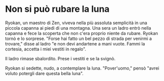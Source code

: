 # Non si può rubare la luna

Ryokan, un maestro di Zen, viveva nella più assoluta semplicità in una piccola capanna ai piedi di una montagna. Una sera un ladro entrò nella capanna e fece la scoperta che non c'era proprio niente da rubare. Ryokan tornò e lo sorprese. "Forse hai fatto un bel pezzo di strada per venirmi a trovare," disse al ladro "e non devi andartene a mani vuote. Fammi la cortesia, accetta i miei vestiti in regalo".

Il ladro rimase sbalordito. Prese i vestiti e se la svignò.

Ryokan si sedette, nudo, a contemplare la luna. "Pover'uomo," pensò "avrei voluto potergli dare questa bella luna".
